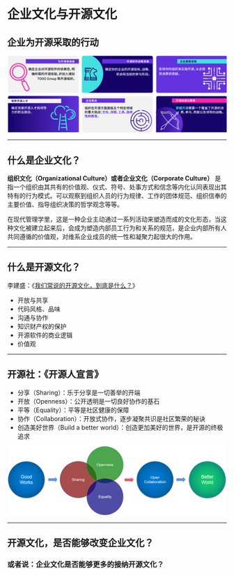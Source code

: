 # 企业文化与开源文化

## 企业为开源采取的行动

<img src="./img/LFEOSG-03.png" />

---

## 什么是企业文化？

**组织文化（Organizational Culture）或者企业文化（Corporate Culture）** 是指一个组织由其共有的价值观、仪式、符号、处事方式和信念等内化认同表现出其特有的行为模式。可以观察到组织人员的行为规律、工作的团体规范、组织信奉的主要价值、指导组织决策的哲学观念等等。

在现代管理学里，这是一种企业主动通过一系列活动来塑造而成的文化形态，当这种文化被建立起来后，会成为塑造内部员工行为和关系的规范，是企业内部所有人共同遵循的价值观，对维系企业成员的统一性和凝聚力起很大的作用。

---

## 什么是开源文化？

李建盛：《[我们常说的开源文化，到底是什么？](https://opensourceway.community/posts/opensource_culture/what-is-open-source-culture-when-people-said/)》

* 开放与共享
* 代码风格、品味
* 沟通与协作
* 知识财产权的保护
* 开源软件的商业逻辑
* 价值观

---

## 开源社：《开源人宣言》

* 分享（Sharing）：乐于分享是一切善举的开端
* 开放（Openness）：公开透明是一切良好协作的基石
* 平等（Equality）：平等是社区健康的保障
* 协作（Collaboration）：开放式协作，逐步凝聚共识是社区繁荣的秘诀
* 创造美好世界（Build a better world）：创造更加美好的世界，是开源的终极追求

<img src="./img/oss.png" />

---

## 开源文化，是否能够改变企业文化？

### 或者说：企业文化是否能够更多的接纳开源文化？